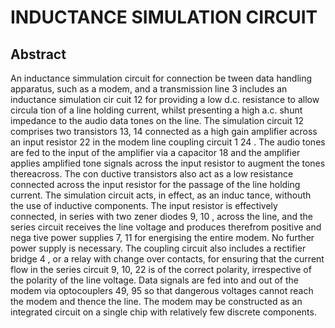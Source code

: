 # INDUCTANCE SIMULATION CIRCUIT

## Abstract
An inductance simmulation circuit for connection be tween data handling apparatus, such as a modem, and a transmission line 3 includes an inductance simulation cir cuit 12 for providing a low d.c. resistance to allow circula tion of a line holding current, whilst presenting a high a.c. shunt impedance to the audio data tones on the line. The simulation circuit 12 comprises two transistors 13, 14 connected as a high gain amplifier across an input resistor 22 in the modem line coupling circuit 1 24 . The audio tones are fed to the input of the amplifier via a capacitor 18 and the amplifier applies amplified tone signals across the input resistor to augment the tones thereacross. The con ductive transistors also act as a low resistance connected across the input resistor for the passage of the line holding current. The simulation circuit acts, in effect, as an induc tance, withouth the use of inductive components. The input resistor is effectively connected, in series with two zener diodes 9, 10 , across the line, and the series circuit receives the line voltage and produces therefrom positive and nega tive power supplies 7, 11 for energising the entire modem. No further power supply is necessary. The coupling circuit also includes a rectifier bridge 4 , or a relay with change over contacts, for ensuring that the current flow in the series circuit 9, 10, 22 is of the correct polarity, irrespective of the polarity of the line voltage. Data signals are fed into and out of the modem via optocouplers 49, 95 so that dangerous voltages cannot reach the modem and thence the line. The modem may be constructed as an integrated circuit on a single chip with relatively few discrete components.